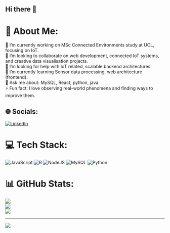 ## Hi there 👋

<!--
**Lizzim24/Lizzim24** is a ✨ _special_ ✨ repository because its `README.md` (this file) appears on your GitHub profile.

Here are some ideas to get you started:

- 🔭 I’m currently working on ...
- 🌱 I’m currently learning ...
- 👯 I’m looking to collaborate on ...
- 🤔 I’m looking for help with ...
- 💬 Ask me about ...
- 📫 How to reach me: ...
- 😄 Pronouns: ...
- ⚡ Fun fact: ...
-->

# 💫 About Me:
🔭 I’m currently working on MSc Connected Environments study at UCL, focusing on IoT.<br>👯 I’m looking to collaborate on web development, connected IoT systems, and creative data visualisation projects.<br>🤔 I’m looking for help with IoT related, scalable backend architectures.<br>🌱 I’m currently learning Sensor data processing, web architecture (frontend).<br>💬 Ask me about: MySQL, React, python, java.<br>⚡ Fun fact: I love observing real-world phenomena  and finding ways to improve them.<br>


## 🌐 Socials:
[![LinkedIn](https://img.shields.io/badge/LinkedIn-%230077B5.svg?logo=linkedin&logoColor=white)](https://linkedin.com/in/lizi-wang) 

# 💻 Tech Stack:
![JavaScript](https://img.shields.io/badge/javascript-%23323330.svg?style=for-the-badge&logo=javascript&logoColor=%23F7DF1E) ![R](https://img.shields.io/badge/r-%23276DC3.svg?style=for-the-badge&logo=r&logoColor=white) ![NodeJS](https://img.shields.io/badge/node.js-6DA55F?style=for-the-badge&logo=node.js&logoColor=white) ![MySQL](https://img.shields.io/badge/mysql-4479A1.svg?style=for-the-badge&logo=mysql&logoColor=white) ![Python](https://img.shields.io/badge/python-3670A0?style=for-the-badge&logo=python&logoColor=ffdd54)
# 📊 GitHub Stats:
![](https://github-readme-stats.vercel.app/api?username=Lizzim24&theme=dark&hide_border=false&include_all_commits=true&count_private=true)<br/>
![](https://nirzak-streak-stats.vercel.app/?user=Lizzim24&theme=dark&hide_border=false)<br/>
![](https://github-readme-stats.vercel.app/api/top-langs/?username=Lizzim24&theme=dark&hide_border=false&include_all_commits=true&count_private=true&layout=compact)

---
[![](https://visitcount.itsvg.in/api?id=Lizzim24&icon=0&color=0)](https://visitcount.itsvg.in)

<!-- Proudly created with GPRM ( https://gprm.itsvg.in ) -->
